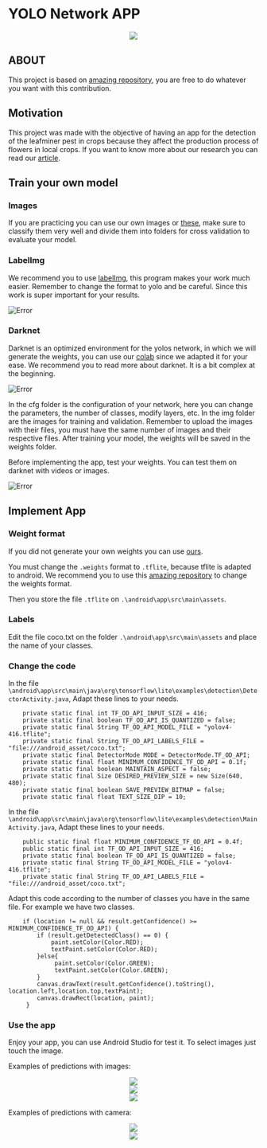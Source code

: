 # YOLO Network APP

<div align="center"><img src="/elementsReadme/galería.jpg" />
</div>

## ABOUT

This project is based on [amazing repository](https://github.com/hunglc007/tensorflow-yolov4-tflite), you are free to do whatever you want with this contribution.


## Motivation

This project was made with the objective of having an app for the detection of the leafminer pest in crops because they affect the production process of flowers in local crops. If you want to know more about our research you can read our [article](https://github.com/hunglc007/tensorflow-yolov4-tflite).

## Train your own model

### Images

If you are practicing you can use our own images or [these](https://drive.google.com/drive/folders/1dng7Noc7oc_QV6boHpCA7SphSLmayY0u?usp=sharing), make sure to classify them very well and divide them into folders for cross validation to evaluate your model.

### LabelImg

We recommend you to use  [labelImg](https://github.com/tzutalin/labelImg), this program makes your work much easier. Remember to change the format to yolo and be careful. Since this work is super important for your results.

![Error](/elementsReadme/labelImg.PNG?raw=true "LabelImg")

### Darknet 

Darknet is an optimized environment for the yolos network, in which we will generate the weights, you can use our [colab](https://colab.research.google.com/drive/1JQdI5WgmGbz4KBlbcwkUG9Q2fMStuuW1?usp=sharing) since we adapted it for your ease. We recommend you to read more about darknet. It is a bit complex at the beginning.

![Error](/elementsReadme/Darknet.PNG?raw=true "Darknet")

In the cfg folder is the configuration of your network, here you can change the parameters, the number of classes, modify layers, etc. In the img folder are the images for training and validation. Remember to upload the images with their files, you must have the same number of images and their respective files. After training your model, the weights will be saved in the weights folder.

Before implementing the app, test your weights. You can test them on darknet with videos or images.

![Error](/elementsReadme/res3.gif?raw=true "Darknet")

## Implement App

### Weight format

If you did not generate your own weights you can use [ours]([these](https://drive.google.com/drive/folders/1dng7Noc7oc_QV6boHpCA7SphSLmayY0u?usp=sharing)).

You must change the  `.weights` format to `.tflite`, because tflite is adapted to android. We recommend you to use this [amazing repository](https://github.com/hunglc007/tensorflow-yolov4-tflite)  to change the weights format.

Then you store the file `.tflite` on `.\android\app\src\main\assets`.

### Labels

Edit the file coco.txt on the folder `.\android\app\src\main\assets` and place the name of your classes.

### Change the code

In the file `\android\app\src\main\java\org\tensorflow\lite\examples\detection\DetectorActivity.java`, Adapt these lines to your needs.

```
    private static final int TF_OD_API_INPUT_SIZE = 416;
    private static final boolean TF_OD_API_IS_QUANTIZED = false;
    private static final String TF_OD_API_MODEL_FILE = "yolov4-416.tflite";
    private static final String TF_OD_API_LABELS_FILE = "file:///android_asset/coco.txt";
    private static final DetectorMode MODE = DetectorMode.TF_OD_API;
    private static final float MINIMUM_CONFIDENCE_TF_OD_API = 0.1f;
    private static final boolean MAINTAIN_ASPECT = false;
    private static final Size DESIRED_PREVIEW_SIZE = new Size(640, 480);
    private static final boolean SAVE_PREVIEW_BITMAP = false;
    private static final float TEXT_SIZE_DIP = 10;
```

In the file `\android\app\src\main\java\org\tensorflow\lite\examples\detection\MainActivity.java`, Adapt these lines to your needs.

```
    public static final float MINIMUM_CONFIDENCE_TF_OD_API = 0.4f;
    public static final int TF_OD_API_INPUT_SIZE = 416;
    private static final boolean TF_OD_API_IS_QUANTIZED = false;
    private static final String TF_OD_API_MODEL_FILE = "yolov4-416.tflite";
    private static final String TF_OD_API_LABELS_FILE = "file:///android_asset/coco.txt";
```

Adapt this code according to the number of classes you have in the same file. For example we have two classes.

```
    if (location != null && result.getConfidence() >= MINIMUM_CONFIDENCE_TF_OD_API) {
        if (result.getDetectedClass() == 0) {
            paint.setColor(Color.RED);
            textPaint.setColor(Color.RED);
        }else{
             paint.setColor(Color.GREEN);
             textPaint.setColor(Color.GREEN);
        }
        canvas.drawText(result.getConfidence().toString(), location.left,location.top,textPaint);
        canvas.drawRect(location, paint);
     }
```

### Use the app

Enjoy your app, you can use Android Studio for test it. To select images just touch the image.

Examples of predictions with images:

<div align="center"><img src="/elementsReadme/huevo.jpg" />
</div>

<div align="center"><img src="/elementsReadme/larva.jpg" />
</div>

<div align="center"><img src="/elementsReadme/larva2.jpg" />
</div>

Examples of predictions with camera:

<div align="center"><img src="/elementsReadme/videoLarva.jpg" />
</div>

<div align="center"><img src="/elementsReadme/VideoLarva2.jpg" />
</div>
